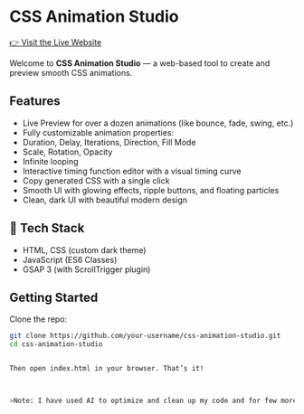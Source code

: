# CSS Animation Studio
[👉 Visit the Live Website](https://css-animation-studio-seven.vercel.app/)

Welcome to **CSS Animation Studio** — a web-based tool to create and preview smooth CSS animations.

##  Features

-  Live Preview for over a dozen animations (like bounce, fade, swing, etc.)
-  Fully customizable animation properties:
  - Duration, Delay, Iterations, Direction, Fill Mode
  - Scale, Rotation, Opacity
  - Infinite looping
-  Interactive timing function editor with a visual timing curve
-  Copy generated CSS with a single click
-  Smooth UI with glowing effects, ripple buttons, and floating particles
-  Clean, dark UI with beautiful modern design

## 🔧 Tech Stack

- HTML, CSS (custom dark theme)
- JavaScript (ES6 Classes)
- GSAP 3 (with ScrollTrigger plugin)

##  Getting Started

Clone the repo:

```bash
git clone https://github.com/your-username/css-animation-studio.git
cd css-animation-studio


Then open index.html in your browser. That’s it!



>Note: I have used AI to optimize and clean up my code and for few more features. The main logic and structure were written by me — I just used AI to make my code clean.
